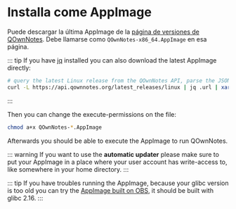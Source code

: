# Installa come AppImage

Puede descargar la última AppImage de la [página de versiones de QOwnNotes](https://github.com/pbek/QOwnNotes/releases). Debe llamarse como `QOwnNotes-x86_64.AppImage` en esa página.

::: tip
If you have [jq](https://stedolan.github.io/jq/) installed you can also download the latest AppImage directly:

```bash
# query the latest Linux release from the QOwnNotes API, parse the JSON for the URL and download it
curl -L https://api.qownnotes.org/latest_releases/linux | jq .url | xargs curl -Lo QOwnNotes-x86_64.AppImage
```
:::

Then you can change the execute-permissions on the file:

```bash
chmod a+x QOwnNotes-*.AppImage
```

Afterwards you should be able to execute the AppImage to run QOwnNotes.

::: warning
If you want to use the **automatic updater** please make sure to put your AppImage in a place where your user account has write-access to, like somewhere in your home directory.
:::

::: tip
If you have troubles running the AppImage, because your glibc version is too old you can try the [AppImage built on OBS](https://download.opensuse.org/repositories/home:/pbek:/QOwnNotes/AppImage/QOwnNotes-latest-x86_64.AppImage), it should be built with glibc 2.16.
:::
